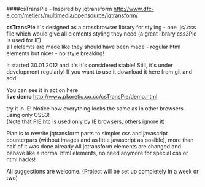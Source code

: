 ####csTransPie - Inspired by jqtransform  http://www.dfc-e.com/metiers/multimedia/opensource/jqtransform/ 


**csTransPie**
it's designed as a crossbrowser library for styling - one .js/.css file which would give all elements styling they need
(a great library css3Pie is used for IE)  
all elelemts are made like they should have been made - regular html elements but nicer - no style breaking!

It started 30.01.2012 and it's It's considered stable! Still, it's under development regularly!
If you want to use it download it here from git and add  
  <link rel="stylesheet" type="text/css" href="csTransPie/csTransPie.css" />
<script type="text/javascript" src="http://code.jquery.com/jquery-1.7.1.min.js"></script>
<script type="text/javascript" src="csTransPie/csTransPie.js"></script>

You can see it in action here  
**live demo** http://www.pkoretic.co.cc/csTransPie/demo.html  

try it in IE! Notice how everything looks the same as in other browsers - using only CSS3!  
(Note that PIE.htc is used only by IE browsers, others ignore it)

Plan is to rewrite jqtransform parts to simpler css and javascript counterpars (without images and as little javascript as posible), more than half of it was done already
All jqtransform elements are changed and behave like a normal html elements, no need anymore for special css or html hacks!

All suggestions are welcome.
(Project will be set up completely in a week or two)